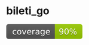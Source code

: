 # bileti_go

![coverage](https://raw.githubusercontent.com/dragomir-parvanov/bileti_go/badges/.badges/main/coverage.svg)